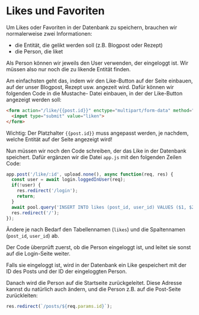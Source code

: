 # Likes und Favoriten

Um Likes oder Favoriten in der Datenbank zu speichern, brauchen wir normalerweise zwei Informationen:

* die Entität, die gelikt werden soll (z.B. Blogpost oder Rezept)
* die Person, die liket

Als Person können wir jeweils den User verwenden, der eingeloggt ist. Wir müssen also
nur noch die zu likende Entität finden.

Am einfachsten geht das, indem wir den Like-Button auf der Seite einbauen, auf der
unser Blogpost, Rezept usw. angezeit wird. Dafür können wir folgenden Code in die Mustache-
Datei einbauen, in der der Like-Button angezeigt werden soll:

```html
<form action="/like/{{post.id}}" enctype="multipart/form-data" method="POST">
  <input type="submit" value="liken">
</form>
```

Wichtig: Der Platzhalter `{{post.id}}` muss angepasst werden, je nachdem, welche Entität auf
der Seite angezeigt wird!

Nun müssen wir noch den Code schreiben, der das Like in der Datenbank speichert. Dafür
ergänzen wir die Datei `app.js` mit den folgenden Zeilen Code:

```js
app.post('/like/:id', upload.none(), async function(req, res) {
  const user = await login.loggedInUser(req);
  if(!user) {
    res.redirect('/login');
    return;
  }
  await pool.query('INSERT INTO likes (post_id, user_id) VALUES ($1, $2)', [req.params.id, user.id]);
  res.redirect('/');
});
```

Ändere je nach Bedarf den Tabellennamen (`likes`) und die Spaltennamen (`post_id`, `user_id`) ab.

Der Code überprüft zuerst, ob die Person eingeloggt ist, und leitet sie sonst auf die
Login-Seite weiter.

Falls sie eingeloggt ist, wird in der Datenbank ein Like gespeichert mit der ID des
Posts und der ID der eingeloggten Person.

Danach wird die Person auf die Startseite zurückgeleitet. Diese Adresse kannst du natürlich auch
ändern, und die Person z.B. auf die Post-Seite zurückleiten:

```js
res.redirect(`/posts/${req.params.id}`);
```
